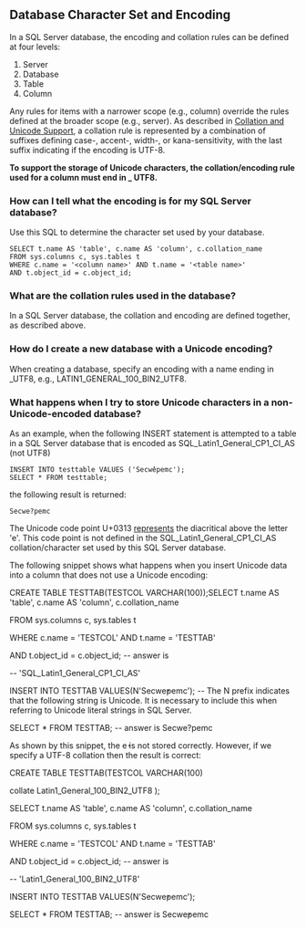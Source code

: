 ## Database Character Set and Encoding

In a SQL Server database, the encoding and collation rules can be defined at four levels:

1. Server
2. Database
3. Table
4. Column

Any rules for items with a narrower scope (e.g., column) override the rules defined at the broader scope (e.g., server). As described in [Collation and Unicode Support](https://learn.microsoft.com/en-us/sql/relational-databases/collations/collation-and-unicode-support?view=sql-server-ver16), a collation rule is represented by a combination of suffixes defining case-, accent-, width-, or kana-sensitivity, with the last suffix indicating if the encoding is UTF-8.

**To support the storage of Unicode characters, the collation/encoding rule used for a column must end in _ UTF8.**

### How can I tell what the encoding is for my SQL Server database?

Use this SQL to determine the character set used by your database.

```
SELECT t.name AS 'table', c.name AS 'column', c.collation_name
FROM sys.columns c, sys.tables t
WHERE c.name = '<column name>' AND t.name = '<table name>'
AND t.object_id = c.object_id;
```

### What are the collation rules used in the database?

In a SQL Server database, the collation and encoding are defined together, as described above.

### How do I create a new database with a Unicode encoding?

When creating a database, specify an encoding with a name ending in _UTF8, e.g., LATIN1_GENERAL_100_BIN2_UTF8.

### What happens when I try to store Unicode characters in a non-Unicode-encoded database?

As an example, when the following INSERT statement is attempted to a table in a SQL Server database that is encoded as SQL_Latin1_General_CP1_CI_AS (not UTF8)

```
INSERT INTO testtable VALUES ('Secwe̓pemc');
SELECT * FROM testtable;
```

the following result is returned:

`
Secwe?pemc
`


The Unicode code point U+0313 [represents](https://unicode-table.com/en/0313/) the diacritical above the letter 'e'. This code point is not defined in the SQL_Latin1_General_CP1_CI_AS collation/character set used by this SQL Server database.

The following snippet shows what happens when you insert Unicode data into a column that does not use a Unicode encoding:

CREATE TABLE TESTTAB(TESTCOL VARCHAR(100));SELECT t.name AS 'table', c.name AS 'column', c.collation\_name

FROM sys.columns c, sys.tables t

WHERE c.name = 'TESTCOL' AND t.name = 'TESTTAB'

AND t.object\_id = c.object\_id; -- answer is

-- 'SQL\_Latin1\_General\_CP1\_CI\_AS'

INSERT INTO TESTTAB VALUES(N'Secwe̓pemc'); -- The N prefix indicates that the following string is Unicode. It is necessary to include this when referring to Unicode literal strings in SQL Server.

SELECT \* FROM TESTTAB; -- answer is Secwe?pemc

As shown by this snippet, the e̓ is not stored correctly. However, if we specify a UTF-8 collation then the result is correct:

CREATE TABLE TESTTAB(TESTCOL VARCHAR(100)

collate Latin1\_General\_100\_BIN2\_UTF8 );

SELECT t.name AS 'table', c.name AS 'column', c.collation\_name

FROM sys.columns c, sys.tables t

WHERE c.name = 'TESTCOL' AND t.name = 'TESTTAB'

AND t.object\_id = c.object\_id; -- answer is

-- 'Latin1\_General\_100\_BIN2\_UTF8'

INSERT INTO TESTTAB VALUES(N'Secwe̓pemc');

SELECT \* FROM TESTTAB; -- answer is Secwe̓pemc
